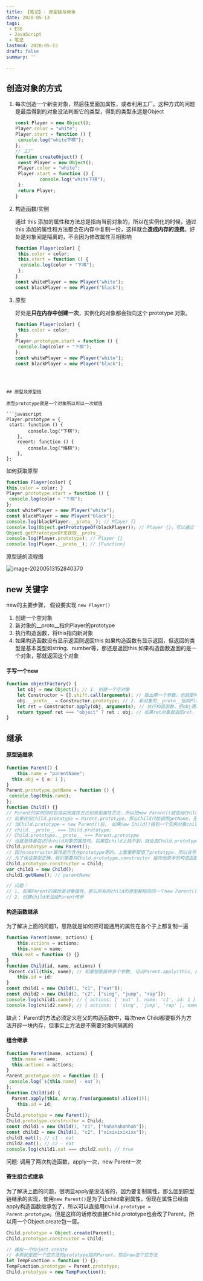 ```yaml
---
title: 【笔记】- 原型链与继承
date: 2020-05-13
tags:
 - ES6
 - JavaScript
 - 笔记
lastmod: 2020-05-13
draft: false
summary: ''

---
```


## 创造对象的方式

1. 每次创造一个新空对象，然后往里面加属性，或者利用工厂。这种方式的问题是最后得到的对象没法判断它的类型，得到的类型永远是Object

   ```javascript
   const Player = new Object();
   Player.color = "white";
   Player.start = function () {
    console.log("white下棋");
   };
   // 工厂
   function createObject() {
    const Player = new Object();
    Player.color = "white";
    Player.start = function () {
    		console.log("white下棋");
   	};
   	return Player; 
   }
   ```


2. 构造函数/实例

   通过 this 添加的属性和⽅法总是指向当前对象的，所以在实例化的时候，通过 this 添加的属性和⽅法都会在内存中复制⼀份，这样就会**造成内存的浪费**。好处是对象间是隔离的，不会因为修改属性互相影响

   ```javascript
   function Player(color) {
    this.color = color;
    this.start = function () {
     console.log(color + "下棋");
    };
   }
   const whitePlayer = new Player("white");
   const blackPlayer = new Player("black");
   ```

3. 原型

   好处是**只在内存中创建⼀次**，实例化的对象都会指向这个 prototype 对象。

   ```javascript
   function Player(color) {
    this.color = color; 
   }
   Player.prototype.start = function () {
    console.log(color + "下棋");
   };
   const whitePlayer = new Player("white");
   const blackPlayer = new Player("black");
```
   
   

## 原型及原型链

原型prototype就是一个对象所以可以一次赋值

```javascript
Player.prototype = {
 start: function () {
 		console.log("下棋");
	},
 	revert: function () {
 		console.log("悔棋");
	},
};
```

如何获取原型

```javascript
function Player(color) {
this.color = color; }
Player.prototype.start = function () {
 console.log(color + "下棋");
};
const whitePlayer = new Player("white");
const blackPlayer = new Player("black");
console.log(blackPlayer.__proto__); // Player {}
console.log(Object.getPrototypeOf(blackPlayer)); // Player {}，可以通过
Object.getPrototypeOf来获取__proto__
console.log(Player.prototype); // Player {}
console.log(Player.__proto__); // [Function]
```

原型链的流程图

![image-20200513152840370](https://kuimo-markdown-pic.oss-cn-hangzhou.aliyuncs.com/image-20200513152840370.png)

## new 关键字

new的主要步骤， 假设要实现 `new Player()`

1. 创建一个空对象
2. 新对象的\_\_proto\_\_指向Player的prototype
3. 执行构造函数，将this指向新对象
4. 如果构造函数没有显示返回则返回this
   如果构造函数有显示返回，但返回的类型是基本类型如string、number等，那还是返回this
   如果构造函数返回的是一个对象，那就返回这个对象

#### 手写一个new

```javascript
function objectFactory() {
	let obj = new Object(); // 1. 创建一个空对象
	let Constructor = [].shift.call(arguments); // 取出第一个参数，也就是构造函数，同时arguments也被移除了一位
 	obj.__proto__ = Constructor.prototype; // 2. 新对象的__proto__指向Player的prototype
	let ret = Constructor.apply(obj, arguments); // 执行构造函数，把obj通过apply绑定到构造函数中，如果构造函数中有类似this.xx = xx的情况，这个this就是obj
	return typeof ret === "object" ? ret : obj; // 如果ret对象就返回ret，否则返回obj
}
```



## 继承

#### 原型链继承

```javascript
function Parent() {
	this.name = "parentName";
  this.obj = { a: 1 };
}
Parent.prototype.getName = function () {
 console.log(this.name);
};
function Child() {}
// Parent的实例同时包含实例属性⽅法和原型属性⽅法，所以把new Parent()赋值给Child.prototype。
// 如果仅仅Child.prototype = Parent.prototype，那么Child只能调⽤getName，⽆法调⽤.name
// 当Child.prototype = new Parent()后， 如果new Child()得到⼀个实例对象child，那么
// child.__proto__ === Child.prototype;
// Child.prototype.__proto__ === Parent.prototype
// 也就意味着在访问child对象的属性时，如果在child上找不到，就会去Child.prototype去找，如果还找不到，就会去Parent.prototype中去找，从⽽实现了继承。
Child.prototype = new Parent();
// 因为constructor属性是包含在prototype⾥的，上⾯重新赋值了prototype，所以会导致Child的constructor指向[Function: Parent]，有的时候使⽤child1.constructor判断类型的时候就会出问题
// 为了保证类型正确，我们需要将Child.prototype.constructor 指向他原本的构造函数Child
Child.prototype.constructor = Child;
var child1 = new Child();
child1.getName(); // parentName

// 问题：
// 1. 如果Parent的属性是对象属性，那么所有的child的原型都指向同一个new Parent()，如果某个child改了obj，那么其他child也会被影响
// 2. 创建child无法给Parent传参
```

#### 构造函数继承

为了解决上面的问题1，思路就是如何把可能通用的属性在各个子上都复制一遍

```javascript
function Parent(name, actions) {
	this.actions = actions;
	this.name = name; 
  this.eat = function () {}
}
function Child(id, name, actions) {
 Parent.call(this, name); // 如果想直接传多个参数, 可以Parent.apply(this, Array.from(arguments).slice(1));
	this.id = id; 
}
const child1 = new Child(1, "c1", ["eat"]);
const child2 = new Child(2, "c2", ["sing", "jump", "rap"]);
console.log(child1.name); // { actions: [ 'eat' ], name: 'c1', id: 1 }
console.log(child2.name); // { actions: [ 'sing', 'jump', 'rap' ], name: 'c2', id: 2 }
```

缺点： Parent的方法必须定义在父的构造函数中，每次new Child都要额外为方法开辟一块内存，但事实上方法是不需要对象间隔离的

#### 组合继承

```javascript
function Parent(name, actions) {
  this.name = name;
  this.actions = actions; 
}
Parent.prototype.eat = function () {
 console.log(`${this.name} - eat`);
};
function Child(id) {
  Parent.apply(this, Array.from(arguments).slice(1));
	this.id = id; 
}
Child.prototype = new Parent();
Child.prototype.constructor = Child;
const child1 = new Child(1, "c1", ["hahahahahhah"]);
const child2 = new Child(2, "c2", ["xixixixixixx"]);
child1.eat(); // c1 - eat
child2.eat(); // c2 - eat
console.log(child1.eat === child2.eat); // true
```

问题: 调用了两次构造函数，apply一次，new Parent一次

#### 寄⽣组合式继承

为了解决上面的问题，很明显apply是没法省的，因为要复制属性，那么回到原型链继承的实现，使用`new Parent()`是为了让child拿到属性，但现在属性已经由apply构造函数继承包了，所以可以直接用`Child.prototype = Parent.prototype`。但是这样的话修改直接Child.prototype也会改了Parent，所以用一个Object.create包一层。

```javascript
Child.prototype = Object.create(Parent);
Child.prototype.constructor = Child;

// 模拟一个Object.create
// 本质就是把一个空方法的prototype指向Parent，然后new这个空方法
let TempFunction = function () {};
TempFunction.prototype = Parent.prototype;
Child.prototype = new TempFunction();
```

